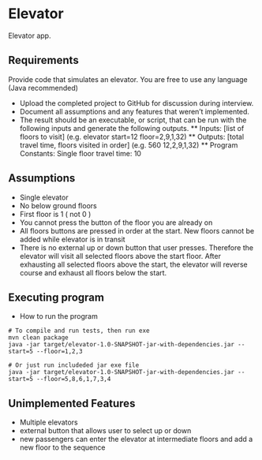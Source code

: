 # Elevator

Elevator app.

## Requirements

Provide code that simulates an elevator. You are free to use any language (Java recommended)
* Upload the completed project to GitHub for discussion during interview.
* Document all assumptions and any features that weren’t implemented.
* The result should be an executable, or script, that can be run with the following inputs and generate the following outputs.
                   ** Inputs: [list of floors to visit] (e.g. elevator start=12 floor=2,9,1,32)
                   ** Outputs: [total travel time, floors visited in order] (e.g. 560 12,2,9,1,32)
                   ** Program Constants: Single floor travel time: 10

## Assumptions

* Single elevator
* No below ground floors
* First floor is 1 ( not 0 )
* You cannot press the button of the floor you are already on
* All floors buttons are pressed in order at the start. New floors cannot be added while elevator is in transit
* There is no external up or down button that user presses. Therefore the elevator will visit all selected floors above the start floor. 
  After exhausting all selected floors above the start, the elevator will reverse course and exhaust all floors below the start.


## Executing program

* How to run the program
```
# To compile and run tests, then run exe
mvn clean package
java -jar target/elevator-1.0-SNAPSHOT-jar-with-dependencies.jar --start=5 --floor=1,2,3

# Or just run includeded jar exe file
java -jar target/elevator-1.0-SNAPSHOT-jar-with-dependencies.jar --start=5 --floor=5,8,6,1,7,3,4
```

## Unimplemented Features

* Multiple elevators
* external button that allows user to select up or down
* new passengers can enter the elevator at intermediate floors and add a new floor to the sequence
